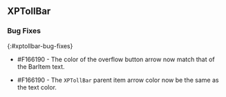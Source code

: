 ## XPTollBar

### Bug Fixes
{:#xptollbar-bug-fixes}

* \#F166190 - The color of the overflow button arrow now match that of the BarItem text.

* \#F166190 -  The `XPTollBar` parent item arrow color now be the same as the text color.